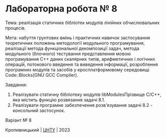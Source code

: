 ﻿# Лабораторна робота № 8

Тема: реалізація статичних бібліотек модулів лінійних обчислювальних процесів.

Мета: набуття грунтових вмінь і практичних навичок застосування теоретичних положень методології модульного програмування, реалізації метода функціональної декомпозиції 
задач, метода модульного (блочного) тестування представлення мовою програмування С++ даних скалярних типів, арифметичних і логічних операцій, потокового введення 
та виведення інформації, розроблення програмних модулів та засобів у кросплатформовому середовищі Code::Blocks(GNU GCC Compiler).

Завдання:
1) Реалізувати статичну бібліотеку модулів libModulesПрізвище С/С++, яка містить функцію розвязання задачі 8.1.
2) Реалізувати програмне забезпечення розв'язування задачі 8.2 - консольний застосунок.

Варіант № 8

Кропивницький | <a href="http://www.kntu.kr.ua/">ЦНТУ</a> | 2023
